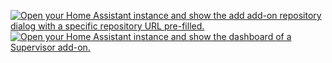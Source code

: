 <a href="https://my.home-assistant.io/redirect/supervisor_add_addon_repository/?repository_url=https%3A%2F%2Fgithub.com%2FKastB%2Faddon-vzlogger" target="_blank"><img src="https://my.home-assistant.io/badges/supervisor_add_addon_repository.svg" alt="Open your Home Assistant instance and show the add add-on repository dialog with a specific repository URL pre-filled."></a>
<a href="https://my.home-assistant.io/redirect/supervisor_addon/?addon=698bedd2_vzlogger" target="_blank"><img src="https://my.home-assistant.io/badges/supervisor_addon.svg" alt="Open your Home Assistant instance and show the dashboard of a Supervisor add-on."></a>
